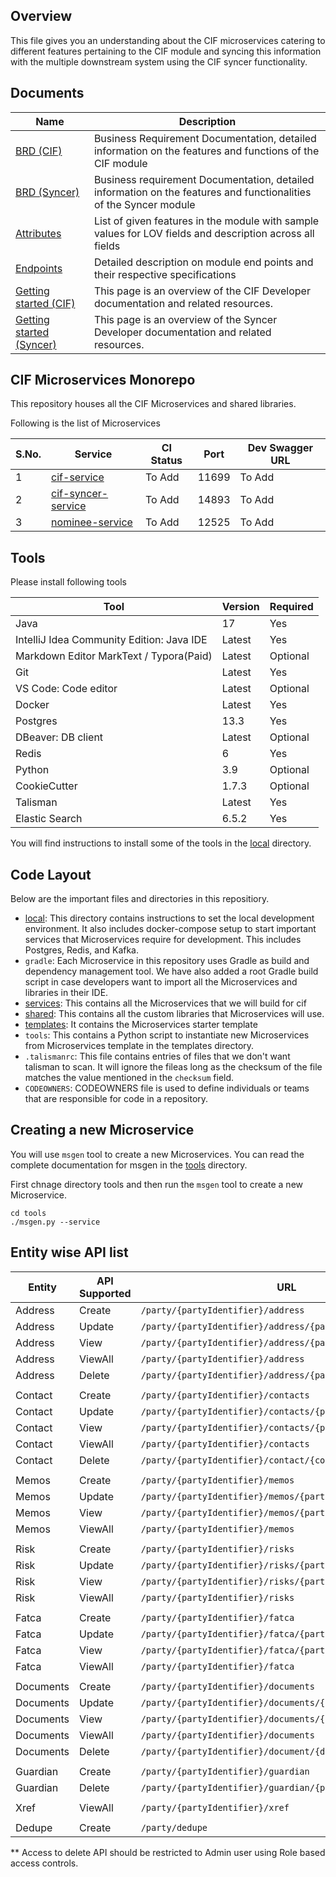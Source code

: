 ## Overview

This file gives you an understanding about the CIF microservices catering to different features pertaining to the CIF module and syncing this information with the multiple downstream system using the CIF syncer functionality.



## Documents

| Name | Description |
| ------------------------- | ------ |
| [BRD (CIF)]| Business Requirement Documentation, detailed information on the features and functions of the CIF module |
| [BRD (Syncer)] | Business requirement Documentation, detailed information on the features and functionalities of the Syncer module |
| [Attributes] | List of given features in the module with sample values for LOV fields and description across all fields |
| [Endpoints] | Detailed description on module end points and their respective specifications |
| [Getting started (CIF)] | This page is an overview of the CIF Developer documentation and related resources.|
| [Getting started (Syncer)] | This page is an overview of the Syncer Developer documentation and related resources.|


[//]: # (These are reference links used in the body of this note and get stripped out when the markdown processor does its job. There is no need to format nicely because it shouldn't be seen. Thanks SO - http://stackoverflow.com/questions/4823468/store-comments-in-markdown-syntax)

   [BRD (CIF)]: <./docs/cif/BRD.md>
   [BRD (Syncer)]: <./docs/cif-syncer/BRD.md>
   [Attributes]: <./docs/cif/Field%20List.md>
   [Endpoints]: <./docs/cif/Endpoints.md>
   [Tools and Code Layout]: <https://github.com/x-finx/cif/blob/feature_documentation/docs/cif/Tools%20and%20Code%20Layout.md>
   [Getting started (CIF)]: <https://github.com/x-finx/cif/tree/develop/services/cif-service#cif-service>
   [Getting started (Syncer)]: <https://github.com/x-finx/cif/tree/develop/services/cif-syncer-service#cif-syncer-service>

## CIF Microservices Monorepo

This repository houses all the CIF Microservices and shared libraries.

Following is the list of Microservices

| S.No. | Service                                             | CI Status | Port  | Dev Swagger URL |
|-------|-----------------------------------------------------| --------- |-------| --------------- |
| 1     | [cif-service](./services/cif-service)               | To Add    | 11699 | To Add          |
| 2     | [cif-syncer-service](./services/cif-syncer-service) | To Add    | 14893 | To Add          |
| 3     | [nominee-service](./services/nominee-service)       | To Add    | 12525 | To Add          |


## Tools

Please install following tools

| Tool                                      | Version | Required |
| ----------------------------------------- | ------- | -------- |
| Java                                      | 17      | Yes      |
| IntelliJ Idea Community Edition: Java IDE | Latest  | Yes      |
| Markdown Editor MarkText / Typora(Paid)   | Latest  | Optional |
| Git                                       | Latest  | Yes      |
| VS Code: Code editor                      | Latest  | Optional |
| Docker                                    | Latest  | Yes      |
| Postgres                                  | 13.3    | Yes      |
| DBeaver: DB client                        | Latest  | Optional |
| Redis                                     | 6       | Yes      |
| Python                                    | 3.9     | Optional |
| CookieCutter                              | 1.7.3   | Optional |
| Talisman                                  | Latest  | Yes      |
| Elastic Search                            | 6.5.2   | Yes      |


You will find instructions to install some of the tools in the [local](./local) directory.


## Code Layout

Below are the important files and directories in this repositiory.

* [local](./local): This directory contains instructions to set the local development environment. It also includes docker-compose setup to start important services that Microservices require for development. This includes Postgres, Redis, and Kafka.  
* `gradle`: Each Microservice in this repository uses Gradle as build and dependency management tool. We have also added a root Gradle build script in case developers want to import all the Microservices and libraries in their IDE.
* [services](./services): This contains all the Microservices that we will build for cif
* [shared](./shared): This contains all the custom libraries that Microservices will use.
* [templates](./templates): It contains the Microservices starter template
* `tools`: This contains a Python script to instantiate new Microservices from Microservices template in the templates directory.
* `.talismanrc`: This file contains entries of files that we don't want talisman to scan. It will ignore the fileas long as the checksum of the file matches the value mentioned in the `checksum` field.
* `CODEOWNERS`: CODEOWNERS file is used to define individuals or teams that are responsible for code in a repository.


## Creating a new Microservice

You will use `msgen` tool to create a new Microservices. You can read the complete documentation for msgen in the [tools](./tools) directory.

First chnage directory tools and then run the `msgen` tool to create a new Microservice.

```
cd tools
./msgen.py --service
```

## Entity wise API list

|Entity     |API Supported | URL                                               |
|-----------|--------------|---------------------------------------------------|
|Address    |Create        | ```/party/{partyIdentifier}/address```                    |
|Address    |Update        | ```/party/{partyIdentifier}/address/{partyAddressId}``` |
|Address    |View          | ```/party/{partyIdentifier}/address/{partyAddressId}``` |
|Address    |ViewAll       | ```/party/{partyIdentifier}/address```                    |
|Address    |Delete        | ```/party/{partyIdentifier}/address/{partyAddressIdentifier}``` |
||||
|Contact    |Create        | ```/party/{partyIdentifier}/contacts```                    |
|Contact    |Update        | ```/party/{partyIdentifier}/contacts/{partyContactDetailsId}``` |
|Contact    |View          | ```/party/{partyIdentifier}/contacts/{partyContactDetailsId}``` |
|Contact    |ViewAll       | ```/party/{partyIdentifier}/contacts```                    |
|Contact    |Delete        | ```/party/{partyIdentifier}/contact/{contactIdentifier}``` |
||||
|Memos      |Create        | ```/party/{partyIdentifier}/memos```                       |
|Memos      |Update        | ```/party/{partyIdentifier}/memos/{partyMemosId}```      |
|Memos      |View          | ```/party/{partyIdentifier}/memos/{partyMemosId}```      |
|Memos      |ViewAll       | ```/party/{partyIdentifier}/memos```                       |
||||
|Risk       |Create        | ```/party/{partyIdentifier}/risks```                       |
|Risk       |Update        | ```/party/{partyIdentifier}/risks/{partyRiskId}```      |
|Risk       |View          | ```/party/{partyIdentifier}/risks/{partyRiskId}```      |
|Risk       |ViewAll       | ```/party/{partyIdentifier}/risks```                       |
||||
|Fatca      |Create        | ```/party/{partyIdentifier}/fatca```                      |
|Fatca      |Update        | ```/party/{partyIdentifier}/fatca/{partyFatcaDetailsId}```    |
|Fatca      |View          | ```/party/{partyIdentifier}/fatca/{partyFatcaDetailsId}```    |
|Fatca       |ViewAll       | ```/party/{partyIdentifier}/fatca```  
||||
| Documents |Create        | ```/party/{partyIdentifier}/documents```                   |
| Documents |Update        | ```/party/{partyIdentifier}/documents/{partyDocumentId}``` |
| Documents |View          | ```/party/{partyIdentifier}/documents/{partyDocumentId}``` |
| Documents |ViewAll       | ```/party/{partyIdentifier}/documents```                   |
| Documents |Delete        | ```/party/{partyIdentifier}/document/{documentId}``` |
||||
|Guardian      |Create        | ```/party/{partyIdentifier}/guardian```                      |
| Guardian |Delete        | ```/party/{partyIdentifier}/guardian/{partyGuardianId}``` |
||||
| Xref |ViewAll       | ```/party/{partyIdentifier}/xref```   
||||
| Dedupe |Create        | ```/party/dedupe```    
** Access to delete API should be restricted to Admin user using Role based access controls.
